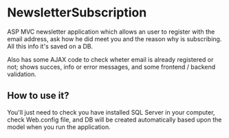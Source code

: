 # NewsletterSubscription
ASP MVC newsletter application which allows an user to register with the email address, ask how he did meet you and the reason why is subscribing. All this info it's saved on a DB.

Also has some AJAX code to check wheter email is already registered or not; shows succes, info or error messages, and some frontend / backend validation.


## **How to use it?**
You'll just need to check you have installed SQL Server in your computer, check Web.config file, and DB will be created automatically based upon the model when you run the application.
